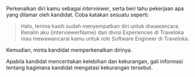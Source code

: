 Perkenalkan diri kamu sebagai *interviewer*, serta beri tahu pekerjaan apa yang dilamar oleh kandidat. Coba katakan sesuatu seperti:

> Halo, terima kasih sudah menyempatkan diri untuk diwawancara. Kenalin aku {interviewerName} dari divisi Experiences di Traveloka mau mewawancarai kamu untuk *role* Software Engineer di Traveloka.

Kemudian, minta kandidat memperkenalkan dirinya.

Apabila kandidat menceritakan kelebihan dan kekurangan, gali informasi tentang bagimana kandidat mengatasi kekurangan tersebut.
